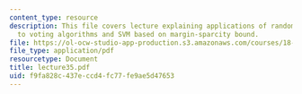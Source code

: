 ```yaml
---
content_type: resource
description: This file covers lecture explaining applications of random VC inequality
  to voting algorithms and SVM based on margin-sparcity bound.
file: https://ol-ocw-studio-app-production.s3.amazonaws.com/courses/18-465-topics-in-statistics-statistical-learning-theory-spring-2007/f9fa828c437eccd4fc77fe9ae5d47653_lecture35.pdf
file_type: application/pdf
resourcetype: Document
title: lecture35.pdf
uid: f9fa828c-437e-ccd4-fc77-fe9ae5d47653
---
```

